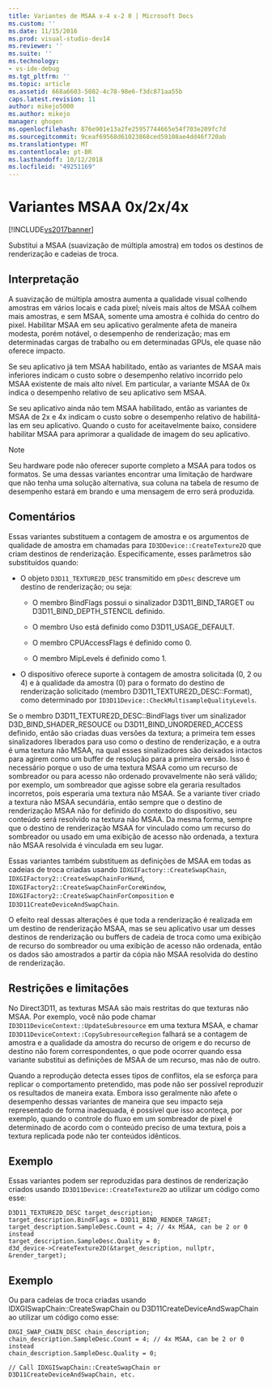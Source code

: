 ```yaml
---
title: Variantes de MSAA x-4 x-2 0 | Microsoft Docs
ms.custom: ''
ms.date: 11/15/2016
ms.prod: visual-studio-dev14
ms.reviewer: ''
ms.suite: ''
ms.technology:
- vs-ide-debug
ms.tgt_pltfrm: ''
ms.topic: article
ms.assetid: 668a6603-5082-4c78-98e6-f3dc871aa55b
caps.latest.revision: 11
author: mikejo5000
ms.author: mikejo
manager: ghogen
ms.openlocfilehash: 876e901e13a2fe25957744665e54f703e209fc7d
ms.sourcegitcommit: 9ceaf69568d61023868ced59108ae4dd46f720ab
ms.translationtype: MT
ms.contentlocale: pt-BR
ms.lasthandoff: 10/12/2018
ms.locfileid: "49251169"
---
```

# <a name="0x2x4x-msaa-variants"></a>Variantes MSAA 0x/2x/4x
[!INCLUDE[vs2017banner](../includes/vs2017banner.md)]

Substitui a MSAA (suavização de múltipla amostra) em todos os destinos de renderização e cadeias de troca.  
  
## <a name="interpretation"></a>Interpretação  
 A suavização de múltipla amostra aumenta a qualidade visual colhendo amostras em vários locais e cada pixel; níveis mais altos de MSAA colhem mais amostras, e sem MSAA, somente uma amostra é colhida do centro do pixel. Habilitar MSAA em seu aplicativo geralmente afeta de maneira modesta, porém notável, o desempenho de renderização; mas em determinadas cargas de trabalho ou em determinadas GPUs, ele quase não oferece impacto.  
  
 Se seu aplicativo já tem MSAA habilitado, então as variantes de MSAA mais inferiores indicam o custo sobre o desempenho relativo incorrido pelo MSAA existente de mais alto nível. Em particular, a variante MSAA de 0x indica o desempenho relativo de seu aplicativo sem MSAA.  
  
 Se seu aplicativo ainda não tem MSAA habilitado, então as variantes de MSAA de 2x e 4x indicam o custo sobre o desempenho relativo de habilitá-las em seu aplicativo. Quando o custo for aceitavelmente baixo, considere habilitar MSAA para aprimorar a qualidade de imagem do seu aplicativo.  
  
> [!NOTE]
>  Seu hardware pode não oferecer suporte completo a MSAA para todos os formatos. Se uma dessas variantes encontrar uma limitação de hardware que não tenha uma solução alternativa, sua coluna na tabela de resumo de desempenho estará em brando e uma mensagem de erro será produzida.  
  
## <a name="remarks"></a>Comentários  
 Essas variantes substituem a contagem de amostra e os argumentos de qualidade de amostra em chamadas para `ID3DDevice::CreateTexture2D` que criam destinos de renderização. Especificamente, esses parâmetros são substituídos quando:  
  
-   O objeto `D3D11_TEXTURE2D_DESC` transmitido em `pDesc` descreve um destino de renderização; ou seja:  
  
    -   O membro BindFlags possui o sinalizador D3D11_BIND_TARGET ou D3D11_BIND_DEPTH_STENCIL definido.  
  
    -   O membro Uso está definido como D3D11_USAGE_DEFAULT.  
  
    -   O membro CPUAccessFlags é definido como 0.  
  
    -   O membro MipLevels é definido como 1.  
  
-   O dispositivo oferece suporte à contagem de amostra solicitada (0, 2 ou 4) e à qualidade da amostra (0) para o formato do destino de renderização solicitado (membro D3D11_TEXTURE2D_DESC::Format), como determinado por `ID3D11Device::CheckMultisampleQualityLevels`.  
  
 Se o membro D3D11_TEXTURE2D_DESC::BindFlags tiver um sinalizador D3D_BIND_SHADER_RESOUCE ou D3D11_BIND_UNORDERED_ACCESS definido, então são criadas duas versões da textura; a primeira tem esses sinalizadores liberados para uso como o destino de renderização, e a outra é uma textura não MSAA, na qual esses sinalizadores são deixados intactos para agirem como um buffer de resolução para a primeira versão. Isso é necessário porque o uso de uma textura MSAA como um recurso de sombreador ou para acesso não ordenado provavelmente não será válido; por exemplo, um sombreador que agisse sobre ela geraria resultados incorretos, pois esperaria uma textura não MSAA. Se a variante tiver criado a textura não MSAA secundária, então sempre que o destino de renderização MSAA não for definido do contexto do dispositivo, seu conteúdo será resolvido na textura não MSAA. Da mesma forma, sempre que o destino de renderização MSAA for vinculado como um recurso do sombreador ou usado em uma exibição de acesso não ordenada, a textura não MSAA resolvida é vinculada em seu lugar.  
  
 Essas variantes também substituem as definições de MSAA em todas as cadeias de troca criadas usando `IDXGIFactory::CreateSwapChain`, `IDXGIFactory2::CreateSwapChainForHwnd`, `IDXGIFactory2::CreateSwapChainForCoreWindow`, `IDXGIFactory2::CreateSwapChainForComposition` e `ID3D11CreateDeviceAndSwapChain`.  
  
 O efeito real dessas alterações é que toda a renderização é realizada em um destino de renderização MSAA, mas se seu aplicativo usar um desses destinos de renderização ou buffers de cadeia de troca como uma exibição de recurso do sombreador ou uma exibição de acesso não ordenada, então os dados são amostrados a partir da cópia não MSAA resolvida do destino de renderização.  
  
## <a name="restrictions-and-limitations"></a>Restrições e limitações  
 No Direct3D11, as texturas MSAA são mais restritas do que texturas não MSAA. Por exemplo, você não pode chamar `ID3D11DeviceContext::UpdateSubresource` em uma textura MSAA, e chamar `ID3D11DeviceContext::CopySubresourceRegion` falhará se a contagem de amostra e a qualidade da amostra do recurso de origem e do recurso de destino não forem correspondentes, o que pode ocorrer quando essa variante substitui as definições de MSAA de um recurso, mas não de outro.  
  
 Quando a reprodução detecta esses tipos de conflitos, ela se esforça para replicar o comportamento pretendido, mas pode não ser possível reproduzir os resultados de maneira exata. Embora isso geralmente não afete o desempenho dessas variantes de maneira que seu impacto seja representado de forma inadequada, é possível que isso aconteça, por exemplo, quando o controle do fluxo em um sombreador de pixel é determinado de acordo com o conteúdo preciso de uma textura, pois a textura replicada pode não ter conteúdos idênticos.  
  
## <a name="example"></a>Exemplo  
 Essas variantes podem ser reproduzidas para destinos de renderização criados usando `ID3D11Device::CreateTexture2D` ao utilizar um código como esse:  
  
```  
D3D11_TEXTURE2D_DESC target_description;  
target_description.BindFlags = D3D11_BIND_RENDER_TARGET;  
target_description.SampleDesc.Count = 4; // 4x MSAA, can be 2 or 0 instead  
target_description.SampleDesc.Quality = 0;  
d3d_device->CreateTexture2D(&target_description, nullptr, &render_target);  
```  
  
## <a name="example"></a>Exemplo  
 Ou para cadeias de troca criadas usando IDXGISwapChain::CreateSwapChain ou D3D11CreateDeviceAndSwapChain ao utilizar um código como esse:  
  
```  
DXGI_SWAP_CHAIN_DESC chain_description;  
chain_description.SampleDesc.Count = 4; // 4x MSAA, can be 2 or 0 instead  
chain_description.SampleDesc.Quality = 0;  
  
// Call IDXGISwapChain::CreateSwapChain or D3D11CreateDeviceAndSwapChain, etc.  
```



